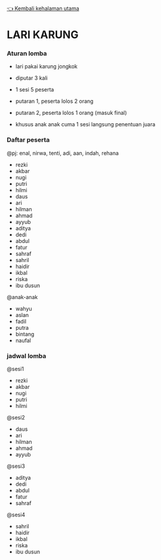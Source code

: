 [👈 Kembali kehalaman utama](/readme.md)

# LARI KARUNG

### Aturan lomba
- lari pakai karung jongkok
- diputar 3 kali
- 1 sesi 5 peserta

- putaran 1, peserta lolos 2 orang
- putaran 2, peserta lolos 1 orang (masuk final)

- khusus anak anak cuma 1 sesi langsung penentuan juara


### Daftar peserta
@pj: enal, nirwa, tenti, adi, aan, indah, rehana
- rezki
- akbar
- nugi
- putri
- hilmi
- daus
- ari
- hilman
- ahmad
- ayyub
- aditya
- dedi
- abdul
- fatur
- sahraf
- sahril
- haidir
- ikbal
- riska
- ibu dusun

@anak-anak
- wahyu
- aslan
- fadil
- putra
- bintang
- naufal

### jadwal lomba
@sesi1

- rezki
- akbar
- nugi
- putri
- hilmi

@sesi2

- daus
- ari
- hilman
- ahmad
- ayyub

@sesi3

- aditya
- dedi
- abdul
- fatur
- sahraf

@sesi4

- sahril
- haidir
- ikbal
- riska
- ibu dusun
